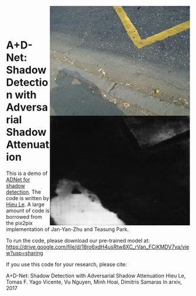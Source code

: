 
<img src='Test/lssd100.jpg' align="right" width=384 height = 300> 
<img src='out/lssd100.jpg' align="right" width=384 height =300> 
<br><br><br>

# A+D-Net: Shadow Detection with Adversarial Shadow Attenuation


This is a demo of [ADNet for shadow detection](https://arxiv.org/abs/1712.01361). The code is written by [Hieu Le](https://lmhieu612.github.io). A large amount of code is borrowed from the pix2pix implementation of Jan-Yan-Zhu and Teasung Park. 

To run the code, please download our pre-trained model at: https://drive.google.com/file/d/18ro6xdH4usRtw8XC_rVan_FCiKMDV7va/view?usp=sharing

If you use this code for your research, please cite:

A+D-Net: Shadow Detection with Adversarial Shadow Attenuation
Hieu Le, Tomas F. Yago Vicente, Vu Nguyen, Minh Hoai, Dimitris Samaras
In arxiv, 2017
